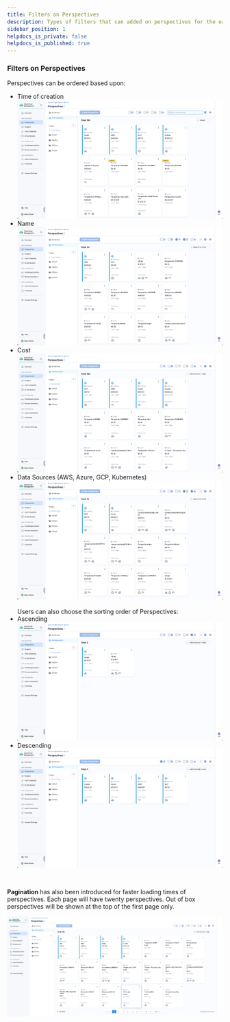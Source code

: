 ```yaml
---
title: Filters on Perspectives
description: Types of filters that can added on perspectives for the ease of viewing perspectives
sidebar_position: 1
helpdocs_is_private: false
helpdocs_is_published: true
---
```


### Filters on Perspectives

Perspectives can be ordered based upon:
* Time of creation   
  ![](./static/time-filters.png)
* Name
  ![](./static/name-filters.png)
* Cost
  ![](./static/cost-filters.png)
* Data Sources (AWS, Azure, GCP, Kubernetes)
  ![](./static/data-sources-filters.png) <br /> <br />
Users can also choose the sorting order of Perspectives:
* Ascending
  ![](./static/ascending-filters.png)
* Descending
  ![](./static/descending-filters.png)

<br />

**Pagination** has also been introduced for faster loading times of perspectives. 
Each page will have twenty perspectives. Out of box perspectives will be shown at the top 
of the first page only.

![perspective-count.png](static%2Fperspective-count.png)
